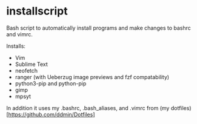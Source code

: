 # installscript
Bash script to automatically install programs and make changes to bashrc and vimrc.

Installs:
* Vim
* Sublime Text
* neofetch
* ranger (with Ueberzug image previews and fzf compatability)
* python3-pip and python-pip
* gimp
* mpsyt

In addition it uses my .bashrc, .bash_aliases, and .vimrc from (my dotfiles)[https://github.com/ddmin/Dotfiles]
